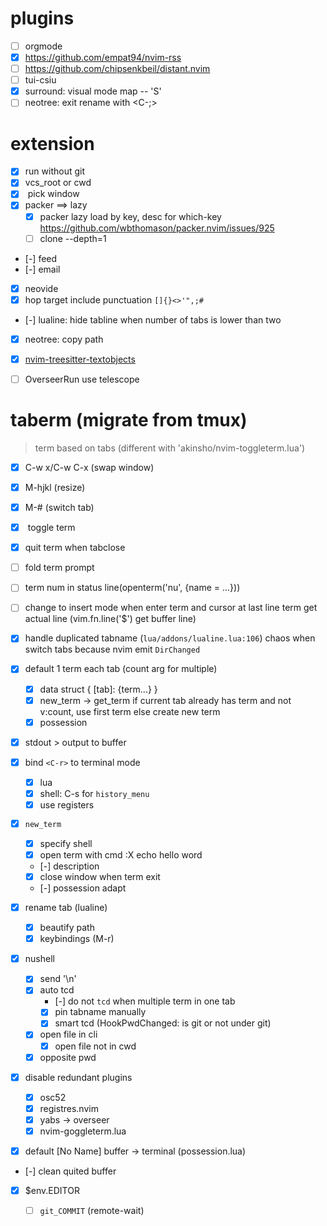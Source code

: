  # plugins
 - [ ] orgmode
 - [x] https://github.com/empat94/nvim-rss
 - [ ] https://github.com/chipsenkbeil/distant.nvim
 - [ ] tui-csiu
 - [x] surround: visual mode map -- 'S'
 - [ ] neotree: exit rename with <C-;>

# extension
 - [x] run without git
 - [x] vcs_root or cwd
 - [x] <space><space> pick window
 - [x] packer ==> lazy
    - [x] packer lazy load by key, desc for which-key
       https://github.com/wbthomason/packer.nvim/issues/925
    - [ ] clone --depth=1
 - [-] feed
 - [-] email
 - [x] neovide
 - [x] hop target include punctuation `[]{}<>'",;#`
 - [-] lualine: hide tabline when number of tabs is lower than two
 - [x] neotree: copy path
 - [x] [nvim-treesitter-textobjects](https://github.com/nvim-treesitter/nvim-treesitter-textobjects/pull/317)
 - [ ] OverseerRun use telescope


 # taberm (migrate from tmux)
 > term based on tabs (different with 'akinsho/nvim-toggleterm.lua')

 - [x] C-w x/C-w C-x (swap window)
 - [x] M-hjkl (resize)
 - [x] M-# (switch tab)

 - [x] <c-t> toggle term
 - [x] quit term when tabclose
 - [ ] fold term prompt
 - [ ] term num in status line(openterm('nu', {name = ...}))
 - [ ] change to insert mode when enter term and cursor at last line
    term get actual line (vim.fn.line('$') get buffer line)
 - [x] handle duplicated tabname (`lua/addons/lualine.lua:106`)
    chaos when switch tabs because nvim emit `DirChanged`
 - [x] default 1 term each tab (count arg for multiple)
    - [x] data struct { [tab]: {term...} }
    - [x] new_term -> get_term
      if current tab already has term and not v:count, use first term
      else create new term
    - [x] possession
 - [x] stdout > output to buffer
 - [x] bind `<C-r>` to terminal mode
    - [x] lua
    - [x] shell: C-s for `history_menu`
    - [x] use registers
 - [x] `new_term`
    - [x] specify shell
    - [x] open term with cmd :X echo hello word
    - [-] description
    - [x] close window when term exit
    - [-] possession adapt
 - [x] rename tab (lualine)
    - [x] beautify path
    - [x] keybindings (M-r)
 - [x] nushell
    - [x] send '\n'
    - [x] auto tcd
       - [-] do not `tcd` when multiple term in one tab
       - [x] pin tabname manually
       - [x] smart tcd (HookPwdChanged: is git or not under git)
    - [x] open file in cli
       - [x] open file not in cwd
    - [x] opposite pwd
 - [x] disable redundant plugins
    - [x] osc52
    - [x] registres.nvim
    - [x] yabs -> overseer
    - [x] nvim-goggleterm.lua
 - [x] default [No Name] buffer -> terminal (possession.lua)
 - [-] clean quited buffer
 - [x] $env.EDITOR
    - [ ] `git_COMMIT` (remote-wait)

